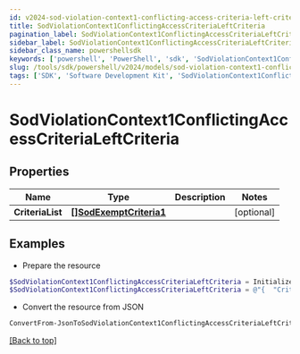 ```yaml
---
id: v2024-sod-violation-context1-conflicting-access-criteria-left-criteria
title: SodViolationContext1ConflictingAccessCriteriaLeftCriteria
pagination_label: SodViolationContext1ConflictingAccessCriteriaLeftCriteria
sidebar_label: SodViolationContext1ConflictingAccessCriteriaLeftCriteria
sidebar_class_name: powershellsdk
keywords: ['powershell', 'PowerShell', 'sdk', 'SodViolationContext1ConflictingAccessCriteriaLeftCriteria', 'V2024SodViolationContext1ConflictingAccessCriteriaLeftCriteria'] 
slug: /tools/sdk/powershell/v2024/models/sod-violation-context1-conflicting-access-criteria-left-criteria
tags: ['SDK', 'Software Development Kit', 'SodViolationContext1ConflictingAccessCriteriaLeftCriteria', 'V2024SodViolationContext1ConflictingAccessCriteriaLeftCriteria']
---
```



# SodViolationContext1ConflictingAccessCriteriaLeftCriteria

## Properties

Name | Type | Description | Notes
------------ | ------------- | ------------- | -------------
**CriteriaList** | [**[]SodExemptCriteria1**](sod-exempt-criteria1) |  | [optional] 

## Examples

- Prepare the resource
```powershell
$SodViolationContext1ConflictingAccessCriteriaLeftCriteria = Initialize-PSSailpoint.V2024SodViolationContext1ConflictingAccessCriteriaLeftCriteria  -CriteriaList null
$SodViolationContext1ConflictingAccessCriteriaLeftCriteria = @"{  "CriteriaList": "null "}"@
```

- Convert the resource from JSON
```powershell
ConvertFrom-JsonToSodViolationContext1ConflictingAccessCriteriaLeftCriteria -Json $SodViolationContext1ConflictingAccessCriteriaLeftCriteria
```


[[Back to top]](#) 

